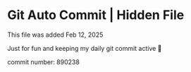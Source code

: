 # Git Auto Commit | Hidden File

This file was added Feb 12, 2025

Just for fun and keeping my daily git commit active 🤪

commit number: 890238
